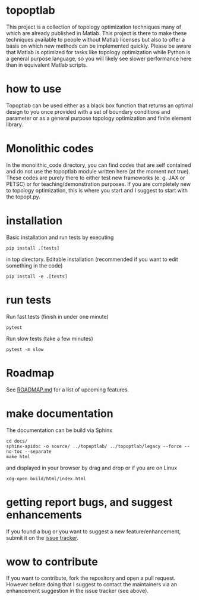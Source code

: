 # topoptlab 

This project is a collection of topology optimization techniques many of which
are already published in Matlab. This project is there to make these techniques
available to people without Matlab licenses but also to offer a basis on which
new methods can be implemented quickly. Please be aware that Matlab is 
optimized for tasks like topology optimization while Python is a general 
purpose language, so you will likely see slower performance here than in 
equivalent Matlab scripts.

# how to use 

Topoptlab can be used either as a black box function that returns an optimal 
design to you once provided with a set of boundary conditions and parameter or 
as a general purpose topology optimization and finite element library.


# Monolithic codes

In the monolithic_code directory, you can find codes that are self contained 
and do not use the topoptlab module written here (at the moment not true). 
These codes are purely there to either test new frameworks (e. g. JAX or PETSC)
or for teaching/demonstration purposes. If you are completely new to topology 
optimization, this is where you start and I suggest to start with the topopt.py.

# installation
Basic installation and run tests by executing
```
pip install .[tests]
```
in top directory. Editable installation (recommended if you want to edit 
something in the code) 
```
pip install -e .[tests]
```

# run tests
Run fast tests (finish in under one minute)
```
pytest
```
Run slow tests (take a few minutes)
```
pytest -m slow
```

# Roadmap

See [ROADMAP.md](./ROADMAP.md) for a list of upcoming features.

# make documentation

The documentation can be build via Sphinx 

```
cd docs/
sphinx-apidoc -o source/ ../topoptlab/ ../topoptlab/legacy --force --no-toc --separate
make html
```
and displayed in your browser by drag and drop or if you are on Linux
```
xdg-open build/html/index.html
```

# getting report bugs, and suggest enhancements

If you found a bug or you want to suggest a new feature/enhancement, submit it on the [issue tracker](https://github.com/stefanhiemer/topoptlab/).

# wow to contribute

If you want to contribute, fork the repository and open a pull request. However before doing that
I suggest to contact the maintainers via an enhancement suggestion in the issue tracker (see above).